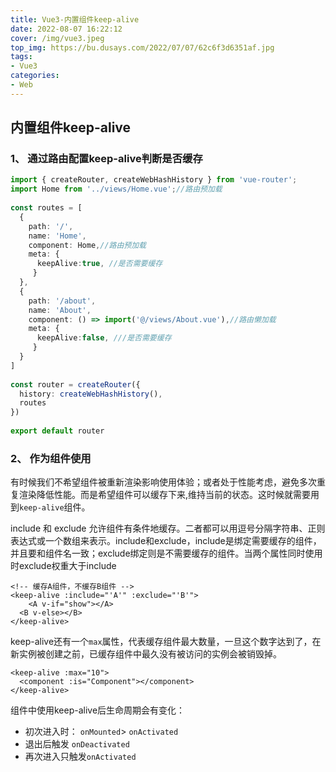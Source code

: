 ```yaml
---
title: Vue3-内置组件keep-alive
date: 2022-08-07 16:22:12
cover: /img/vue3.jpeg
top_img: https://bu.dusays.com/2022/07/07/62c6f3d6351af.jpg
tags:
- Vue3
categories:
- Web
---
```


## 内置组件keep-alive

### 1、 通过路由配置keep-alive判断是否缓存

```ts
import { createRouter, createWebHashHistory } from 'vue-router';
import Home from '../views/Home.vue';//路由预加载
 
const routes = [
  {
    path: '/',
    name: 'Home',
    component: Home,//路由预加载
    meta: { 
      keepAlive:true, //是否需要缓存
     }
  },
  {
    path: '/about',
    name: 'About',
    component: () => import('@/views/About.vue'),//路由懒加载
    meta: { 
      keepAlive:false, ///是否需要缓存
     }
  }
]
 
const router = createRouter({
  history: createWebHashHistory(),
  routes
})
 
export default router
```

### 2、 作为组件使用

有时候我们不希望组件被重新渲染影响使用体验；或者处于性能考虑，避免多次重复渲染降低性能。而是希望组件可以缓存下来,维持当前的状态。这时候就需要用到`keep-alive`组件。

include 和 exclude 允许组件有条件地缓存。二者都可以用逗号分隔字符串、正则表达式或一个数组来表示。include和exclude，include是绑定需要缓存的组件，并且要和组件名一致；exclude绑定则是不需要缓存的组件。当两个属性同时使用时exclude权重大于include

```vue
<!-- 缓存A组件，不缓存B组件 -->
<keep-alive :include="'A'" :exclude="'B'">
	<A v-if="show"></A>
  <B v-else></B>
</keep-alive>
```

keep-alive还有一个`max`属性，代表缓存组件最大数量，一旦这个数字达到了，在新实例被创建之前，已缓存组件中最久没有被访问的实例会被销毁掉。

```vue
<keep-alive :max="10">
  <component :is="Component"></component>
</keep-alive>
```

组件中使用keep-alive后生命周期会有变化：

- 初次进入时： `onMounted`> `onActivated`
- 退出后触发 `onDeactivated`
- 再次进入只触发`onActivated`

#### 
